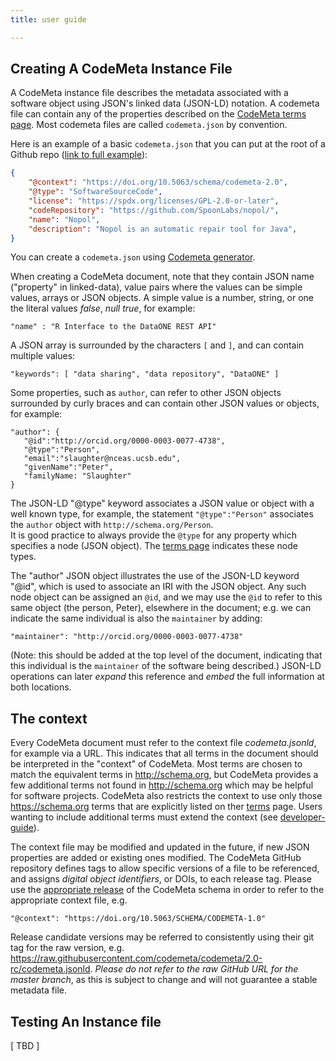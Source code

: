```yaml
---
title: user guide

---
```



## Creating A CodeMeta Instance File

A CodeMeta instance file describes the metadata associated with a software object using JSON's linked data (JSON-LD) notation.  A codemeta file can contain any of the properties described on the [CodeMeta terms page](/terms/). Most codemeta files are called `codemeta.json` by convention.

Here is an example of a basic `codemeta.json` that you can put at the root of a Github repo ([link to full example](https://ropensci.github.io/codemetar/articles/codemeta-intro.html)):
```json
{
    "@context": "https://doi.org/10.5063/schema/codemeta-2.0",
    "@type": "SoftwareSourceCode",
    "license": "https://spdx.org/licenses/GPL-2.0-or-later",
    "codeRepository": "https://github.com/SpoonLabs/nopol/",
    "name": "Nopol",
    "description": "Nopol is an automatic repair tool for Java",
}
```

You can create a `codemeta.json` using [Codemeta generator](https://forge.softwareheritage.org/source/codemeta-generator/).

When creating a CodeMeta document, note that they contain JSON name ("property" in linked-data), value pairs where the values can be simple values, arrays or JSON objects. A simple value is a number, string, or one the literal values *false*, *null* *true*, for example:

```
"name" : "R Interface to the DataONE REST API"
```

A JSON array is surrounded by the characters `[` and `]`, and can contain multiple values:

```
"keywords": [ "data sharing", "data repository", "DataONE" ]
```

Some properties, such as `author`, can refer to other JSON objects surrounded by curly braces and can contain other JSON values or objects, for example:

```
"author": {
   "@id":"http://orcid.org/0000-0003-0077-4738",
   "@type":"Person",
   "email":"slaughter@nceas.ucsb.edu",
   "givenName":"Peter",
   "familyName: "Slaughter"
}
```

The JSON-LD "@type" keyword associates a JSON value or object with a well known type, for example, the
statement `"@type":"Person"` associates the `author` object with `http://schema.org/Person`.  
It is good practice to always provide the `@type` for any property which specifies a node (JSON object).
The [terms page](/terms/) indicates these node types.

The "author" JSON object illustrates the use of the JSON-LD keyword "@id", which is used to associate an IRI with the JSON object.  Any such node object can be assigned an `@id`, and we may use the `@id` to refer to this same object (the person, Peter), elsewhere in the document; e.g. we can indicate the same individual is also the `maintainer` by adding:

```
"maintainer": "http://orcid.org/0000-0003-0077-4738"
```

(Note: this should be added at the top level of the document, indicating that this individual is the `maintainer` of the software being described.)  JSON-LD operations can later *expand* this reference and *embed* the full information at both locations.  



## The context

Every CodeMeta document must refer to the context file *codemeta.jsonld*, for example via a URL.  This indicates that all terms in the document should be interpreted in the "context" of CodeMeta.  Most terms are chosen to match the equivalent terms in <http://schema.org>, but CodeMeta provides a few additional terms not found in <http://schema.org> which may be helpful for software projects.  CodeMeta also restricts the context to use only those <https://schema.org> terms that are explicitly listed on ther [terms](/terms/) page.  Users wanting to include additional terms must extend the context (see [developer-guide](/developer-guide/)).  


The context file may be modified and updated in the future, if new JSON properties are added or existing ones modified.
The CodeMeta GitHub repository defines tags to allow specific versions of a file to be referenced, and assigns 
*digital object identifiers*, or DOIs, to each release tag. Please use the [appropriate release](https://github.com/codemeta/codemeta/releases) of the CodeMeta schema in order to refer to the
appropriate context file, e.g.


```
"@context": "https://doi.org/10.5063/SCHEMA/CODEMETA-1.0"
```

Release candidate versions may be referred to consistently using their git tag for the raw version, e.g. <https://raw.githubusercontent.com/codemeta/codemeta/2.0-rc/codemeta.jsonld>.  *Please do not refer to the raw GitHub URL for the master branch*, as this is subject to change and will not guarantee a stable metadata file.  



## Testing An Instance file

 [ TBD ]
